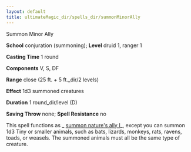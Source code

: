 ```yaml
---
layout: default
title: ultimateMagic_dir/spells_dir/summonMinorAlly
---
```

Summon Minor Ally

**School** conjuration (summoning); **Level** druid 1, ranger 1

**Casting Time** 1 round

**Components** V, S, DF

**Range** close (25 ft. + 5 ft._dir/2 levels)

**Effect** 1d3 summoned creatures

**Duration** 1 round_dir/level (D)

**Saving Throw** none; **Spell Resistance** no

This spell functions as _ [summon nature's ally I](spells_dir/summonNatureSAlly#_summon-nature-s-ally-i)_, except you can summon 1d3 Tiny or smaller animals, such as bats, lizards, monkeys, rats, ravens, toads, or weasels. The summoned animals must all be the same type of creature.

